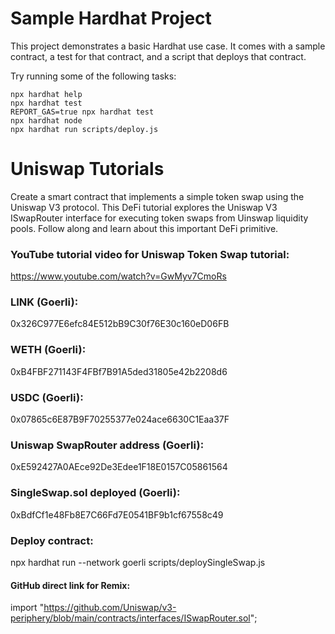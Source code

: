 # Sample Hardhat Project

This project demonstrates a basic Hardhat use case. It comes with a sample contract, a test for that contract, and a script that deploys that contract.

Try running some of the following tasks:

```shell
npx hardhat help
npx hardhat test
REPORT_GAS=true npx hardhat test
npx hardhat node
npx hardhat run scripts/deploy.js
```

# Uniswap Tutorials

Create a smart contract that implements a simple token swap using the Uniswap V3 protocol. This DeFi tutorial explores the Uniswap V3 ISwapRouter interface for executing token swaps from Uinswap liquidity pools. Follow along and learn about this important DeFi primitive.

### YouTube tutorial video for Uniswap Token Swap tutorial:
https://www.youtube.com/watch?v=GwMyv7CmoRs

### LINK (Goerli):
0x326C977E6efc84E512bB9C30f76E30c160eD06FB

### WETH (Goerli):
0xB4FBF271143F4FBf7B91A5ded31805e42b2208d6

### USDC (Goerli):
0x07865c6E87B9F70255377e024ace6630C1Eaa37F

### Uniswap SwapRouter address (Goerli):
0xE592427A0AEce92De3Edee1F18E0157C05861564

### SingleSwap.sol deployed (Goerli):
0xBdfCf1e48Fb8E7C66Fd7E0541BF9b1cf67558c49

### Deploy contract:
npx hardhat run --network goerli scripts/deploySingleSwap.js

#### GitHub direct link for Remix:
import "https://github.com/Uniswap/v3-periphery/blob/main/contracts/interfaces/ISwapRouter.sol";

